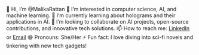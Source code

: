 👋 Hi, I’m @MalikaRattan
👀 I’m interested in computer science, AI, and machine learning.
🌱 I’m currently learning about holograms and their applications in AI.
💞️ I’m looking to collaborate on AI projects, open-source contributions, and innovative tech solutions.
📫 How to reach me: [LinkedIn](www.linkedin.com/in/malika-rattan-64439826b) or [Email](malikarattan6626@gmail.com)
😄 Pronouns: She/Her
⚡ Fun fact: I love diving into sci-fi novels and tinkering with new tech gadgets!

<!---
MalikaRattan/MalikaRattan is a ✨ special ✨ repository because its `README.md` (this file) appears on your GitHub profile.
You can click the Preview link to take a look at your changes.
--->
